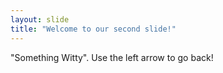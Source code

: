 ```yaml
---
layout: slide
title: "Welcome to our second slide!"
---
```

"Something Witty".
Use the left arrow to go back!
